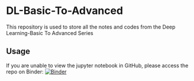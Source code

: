 # DL-Basic-To-Advanced
This repository is used to store all the notes and codes from the Deep Learning-Basic To Advanced Series

## Usage
If you are unable to view the jupyter notebook in GitHub, please access the repo on Binder: [![Binder](https://mybinder.org/badge_logo.svg)](https://mybinder.org/v2/gh/hemendrarajawat/DL-Basic-To-Advanced/main)